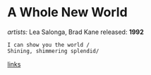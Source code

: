 # A Whole New World

*artists:* Lea Salonga, Brad Kane
released: **1992**

    I can show you the world /
    Shining, shimmering splendid/

[links](https://www.youtube.com/watch?v=-kl4hJ4j48s)